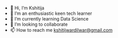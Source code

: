 - 👋 Hi, I’m Kshitija
- 👀 I’m an enthusiastic keen tech learner 
- 🌱 I’m currently learning Data Science 
- 💞️ I’m looking to collaborate 
- 📫 How to reach me kshitijwardilwar@gmail.com

<!---
Kshitija0707/Kshitija0707 is a ✨ special ✨ repository because its `README.md` (this file) appears on your GitHub profile.
You can click the Preview link to take a look at your changes.
--->
